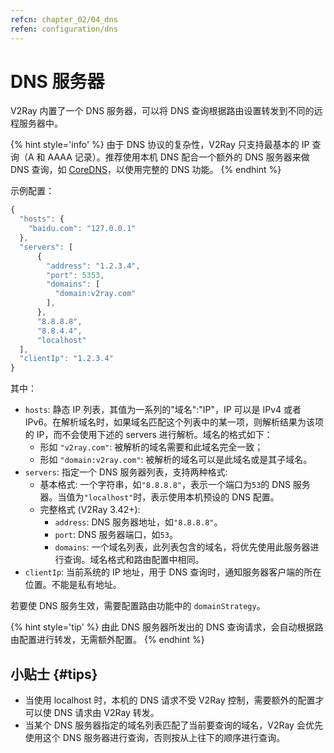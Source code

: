 ```yaml
---
refcn: chapter_02/04_dns
refen: configuration/dns
---
```


# DNS 服务器

V2Ray 内置了一个 DNS 服务器，可以将 DNS 查询根据路由设置转发到不同的远程服务器中。

{% hint style='info' %}
由于 DNS 协议的复杂性，V2Ray 只支持最基本的 IP 查询（A 和 AAAA 记录）。推荐使用本机 DNS 配合一个额外的 DNS 服务器来做 DNS 查询，如 [CoreDNS](https://coredns.io/)，以使用完整的 DNS 功能。
{% endhint %}

示例配置：

```javascript
{
  "hosts": {
    "baidu.com": "127.0.0.1"
  },
  "servers": [
      {
        "address": "1.2.3.4",
        "port": 5353,
        "domains": [
          "domain:v2ray.com"
        ],
      },
      "8.8.8.8",
      "8.8.4.4",
      "localhost"
  ],
  "clientIp": "1.2.3.4"
}
```

其中：

* `hosts`: 静态 IP 列表，其值为一系列的"域名":"IP"，IP 可以是 IPv4 或者 IPv6。在解析域名时，如果域名匹配这个列表中的某一项，则解析结果为该项的 IP，而不会使用下述的 servers 进行解析。域名的格式如下：
  * 形如 `"v2ray.com"`: 被解析的域名需要和此域名完全一致；
  * 形如 `"domain:v2ray.com"`: 被解析的域名可以是此域名或是其子域名。
* `servers`: 指定一个 DNS 服务器列表，支持两种格式: 
  * 基本格式: 一个字符串，如`"8.8.8.8"`，表示一个端口为`53`的 DNS 服务器。当值为`"localhost"`时，表示使用本机预设的 DNS 配置。
  * 完整格式 (V2Ray 3.42+):
    * `address`: DNS 服务器地址，如`"8.8.8.8"`。
    * `port`: DNS 服务器端口，如`53`。
    * `domains`: 一个域名列表，此列表包含的域名，将优先使用此服务器进行查询。域名格式和路由配置中相同。
* `clientIp`: 当前系统的 IP 地址，用于 DNS 查询时，通知服务器客户端的所在位置。不能是私有地址。

若要使 DNS 服务生效，需要配置路由功能中的 `domainStrategy`。

{% hint style='tip' %}
由此 DNS 服务器所发出的 DNS 查询请求，会自动根据路由配置进行转发，无需额外配置。
{% endhint %}

## 小贴士 {#tips}

* 当使用 localhost 时，本机的 DNS 请求不受 V2Ray 控制，需要额外的配置才可以使 DNS 请求由 V2Ray 转发。
* 当某个 DNS 服务器指定的域名列表匹配了当前要查询的域名，V2Ray 会优先使用这个 DNS 服务器进行查询，否则按从上往下的顺序进行查询。

